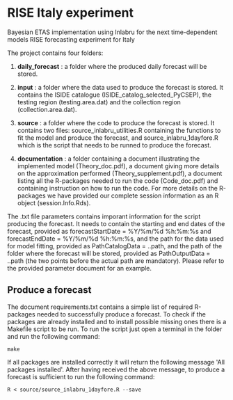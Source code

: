# RISE Italy experiment

Bayesian ETAS implementation using Inlabru for the next time-dependent models RISE forecasting experiment for Italy 

The project contains four folders:

1. **daily_forecast** : a folder where the produced daily forecast will be stored.

2. **input** : a folder where the data used to produce the forecast is stored. It contains the ISIDE catalogue (ISIDE_catalog_selected_PyCSEP), the testing region (testing.area.dat) and the collection region (collection.area.dat).

3. **source** : a folder where the code to produce the forecast is stored. It contains two files: source_inlabru_utilities.R containing the functions to fit the model and produce the forecast, and source_inlabru_1dayfore.R which is the script that needs to be runned to produce the forecast. 

4. **documentation** : a folder containing a document illustrating the implemented model (Theory_doc.pdf), a document giving more details on the approximation performed (Theory_supplement.pdf), a document listing all the R-packages needed to run the code (Code_doc.pdf) and containing instruction on how to run the code. For more details on the R-packages we have provided our complete session information as an R object (session.Info.Rds). 

The .txt file parameters contains imporant information for the script producing the forecast. It needs to contain the starting and end dates of the forecast, provided as forecastStartDate = %Y/%m/%d %h:%m:%s and forecastEndDate = %Y/%m/%d %h:%m:%s, and the path for the data used for model fitting, provided as PathCatalogData = ..path, and the path of the folder where the forecast will be stored, provided as PathOutputData = ..path (the two points before the actual path are mandatory). Please refer to the provided parameter document for an example. 

## Produce a forecast

The document requirements.txt contains a simple list of required R-packages needed to successfully produce a forecast. To check if the packages are already installed and to install possible missing ones there is a Makefile script to be run. To run the script just open a terminal in the folder and run the following command:

`make`

If all packages are installed correctly it will return the following message 'All packages installed'. After having received the above message, to produce a forecast is sufficient to run the following command:

`R < source/source_inlabru_1dayfore.R --save`
